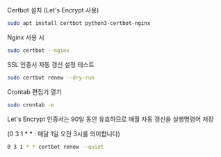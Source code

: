 Certbot 설치 (Let's Encrypt 사용)

```bash
sudo apt install certbot python3-certbot-nginx
```

Nginx 사용 시

```bash
sudo certbot --nginx
```

SSL 인증서 자동 갱신 설정 테스트

```bash
sudo certbot renew --dry-run
```

Crontab 편집기 열기

```bash
sudo crontab -e
```

Let's Encrypt 인증서는 90일 동안 유효하므로 매월 자동 갱신을 실행명령어 저장

(0 3 1 \* \* : 매달 1일 오전 3시를 의미합니다)

```bash
0 3 1 * * certbot renew --quiet
```
